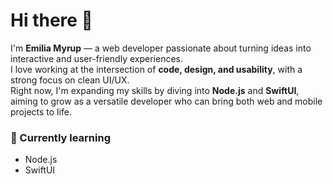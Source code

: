 # Hi there 👋

I'm **Emilia Myrup** — a web developer passionate about turning ideas into interactive and user-friendly experiences.  
I love working at the intersection of **code, design, and usability**, with a strong focus on clean UI/UX.  
Right now, I'm expanding my skills by diving into **Node.js** and **SwiftUI**, aiming to grow as a versatile developer who can bring both web and mobile projects to life.  
  
### 🌱 Currently learning
- Node.js  
- SwiftUI  


